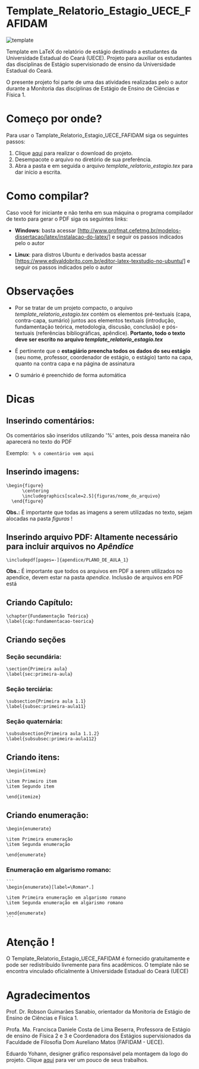 # Template_Relatorio_Estagio_UECE_FAFIDAM
![template](https://user-images.githubusercontent.com/72898972/117222708-7c9fe580-ade2-11eb-9a59-9951c7818673.png)

Template em LaTeX do relatório de estágio destinado a estudantes da Universidade Estadual do Ceará (UECE).
Projeto para auxiliar os estudantes das disciplinas de Estágio supervisionado de ensino da Universidade Estadual do Ceará.

O presente projeto foi parte de uma das atividades realizadas pelo o autor durante a Monitoria das disciplinas de Estágio de Ensino de Ciências e Física 1. 

# Começo por onde?
Para usar o Tamplate_Relatorio_Estagio_UECE_FAFIDAM siga os seguintes passos: 

1. Clique [aqui](https://github.com/Raul-rx7/Tamplate_Relatorio_Estagio_UECE_FAFIDAM/archive/refs/heads/main.zip) para realizar o download do projeto.
2. Desempacote o arquivo no diretório de sua preferência.
3. Abra a pasta e em seguida o arquivo *template_relatorio_estagio.tex* para dar início a escrita.

# Como compilar? 
Caso você for iniciante e não tenha em sua máquina o programa compilador de texto para gerar o PDF siga os seguintes links:

- **Windows**: basta acessar [http://www.profmat.cefetmg.br/modelos-dissertacao/latex/instalacao-do-latex/] e seguir os passos indicados pelo o autor

- **Linux**: para distros Ubuntu e derivados basta acessar [https://www.edivaldobrito.com.br/editor-latex-texstudio-no-ubuntu/] e seguir os passos indicados pelo o autor

# Observações
- Por se tratar de um projeto compacto, o arquivo *template_relatorio_estagio.tex* contém os elementos pré-textuais (capa, contra-capa, sumário) juntos aos elementos textuais (introdução, fundamentação teórica, metodologia, discusão, conclusão) e pós-textuais (referências bibliográficas, apêndice). **Portanto, todo o texto deve ser escrito no arquivo *template_relatorio_estagio.tex***

- É pertinente que o **estagiário preencha todos os dados do seu estágio** (seu nome, professor, coordenador de estágio, o estágio) tanto na capa, quanto na contra capa e na página de assinatura
- O sumário é preenchido de forma automática

# Dicas
## Inserindo comentários: 
  Os comentários são inseridos utilizando '%' antes, pois dessa maneira não aparecerá no texto do PDF
  
  Exemplo:   ``` 
              % o comentário vem aqui 
             ```


## Inserindo imagens:
  ```
  \begin{figure}
		\centering 
		\includegraphics[scale=2.5]{figuras/nome_do_arquivo}
	\end{figure} 
  ```
  **Obs.:** É importante que todas as imagens a serem utilizadas no texto, sejam alocadas na pasta *figuras* !

## Inserindo arquivo PDF: Altamente necessário para incluir arquivos no *Apêndice*
```
\includepdf[pages=-]{apendice/PLANO_DE_AULA_1}
```
**Obs.:** É importante que todos os arquivos em PDF a serem utilizados no apendice, devem estar na pasta *apendice*. Inclusão de arquivos em PDF está
## Criando Capítulo:
```
\chapter{Fundamentação Teórica}
\label{cap:fundamentacao-teorica}
```
## Criando seções
### Seção secundária: 
```
\section{Primeira aula}
\label{sec:primeira-aula}
```
### Seção terciária:
```
\subsection{Primeira aula 1.1}
\label{subsec:primeira-aula11}
```
### Seção quaternária:
```
\subsubsection{Primeira aula 1.1.2}
\label{subsubsec:primeira-aula112}
```
## Criando itens:
```
\begin{itemize}

\item Primeiro item
\item Segundo item

\end{itemize}
```
## Criando enumeração:
```
\begin{enumerate}

\item Primeira enumeração
\item Segunda enumeração

\end{enumerate}
```
### Enumeração em algarismo romano:
	```
	\begin{enumerate}[label=\Roman*.]

	\item Primeira enumeração em algarismo romano
	\item Segunda enumeração em algarismo romano

	\end{enumerate}
	```

# Atenção !
O Template_Relatorio_Estagio_UECE_FAFIDAM é fornecido gratuitamente e pode ser redistribuído livremente para fins acadêmicos. O template não se encontra vinculado oficialmente à Universidade Estadual do Ceará (UECE)

# Agradecimentos
Prof. Dr. Robson Guimarães Sanabio, orientador da Monitoria de Estágio de Ensino de Ciências e Física 1.

Profa. Ma. Francisca Daniele Costa de Lima Beserra, Professora de Estágio de ensino de Física 2 e 3 e Coordenadora dos Estágios supervisionados da Faculdade de Filosofia Dom Aureliano Matos (FAFIDAM - UECE).

Eduardo Yohann, designer gráfico responsável pela montagem da logo do projeto. Clique [aqui](https://www.instagram.com/duduyohannphotos/) para ver um pouco de seus trabalhos.
